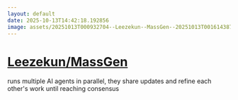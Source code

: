 ```yaml
---
layout: default
date: 2025-10-13T14:42:18.192856
image: assets/20251013T000932704--Leezekun--MassGen--20251013T001614387--cropped.png
---
```


# [Leezekun/MassGen](https://github.com/Leezekun/MassGen)

runs multiple AI agents in parallel, they share updates and refine each other's work until reaching consensus
